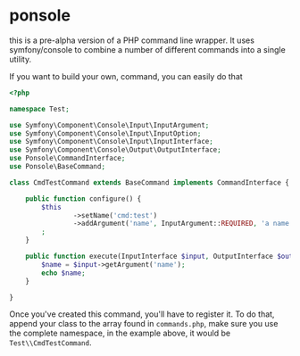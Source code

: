 # ponsole

this is a pre-alpha version of a PHP command line wrapper. It uses symfony/console
to combine a number of different commands into a single utility.

If you want to build your own, command, you can easily do that

```php
<?php

namespace Test;

use Symfony\Component\Console\Input\InputArgument;
use Symfony\Component\Console\Input\InputOption;
use Symfony\Component\Console\Input\InputInterface;
use Symfony\Component\Console\Output\OutputInterface;
use Ponsole\CommandInterface;
use Ponsole\BaseCommand;

class CmdTestCommand extends BaseCommand implements CommandInterface {

    public function configure() {
        $this
                ->setName('cmd:test')
                ->addArgument('name', InputArgument::REQUIRED, 'a name')                
        ;
    }

    public function execute(InputInterface $input, OutputInterface $output) {
        $name = $input->getArgument('name');
        echo $name;
    }

}
```

Once you've created this command, you'll have to register it. To do that, append
your class to the array found in ```commands.php```, make sure you use the complete
namespace, in the example above, it would be ```Test\\CmdTestCommand```. 
